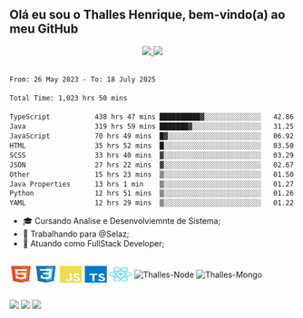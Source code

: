 ## Olá eu sou o Thalles Henrique, bem-vindo(a) ao meu GitHub

<div align="center">
  <a href="https://github.com/Thalles-HsA">
  <img height="180em" src="https://github-readme-stats.vercel.app/api?username=Thalles-HsA&show_icons=true&theme=radical&include_all_commits=true&count_private=true"/>
  <img height="180em" src="https://github-readme-stats.vercel.app/api/top-langs/?username=Thalles-HsA&exclude_repo=github-readme-stats,Pong,Freeway-JS&langs_count=5&theme=radical"/>
</div><br>
  
  <!--START_SECTION:waka-->

```txt
From: 26 May 2023 - To: 18 July 2025

Total Time: 1,023 hrs 50 mins

TypeScript           438 hrs 47 mins ██████████▓░░░░░░░░░░░░░░   42.86 %
Java                 319 hrs 59 mins ███████▓░░░░░░░░░░░░░░░░░   31.25 %
JavaScript           70 hrs 49 mins  █▓░░░░░░░░░░░░░░░░░░░░░░░   06.92 %
HTML                 35 hrs 52 mins  █░░░░░░░░░░░░░░░░░░░░░░░░   03.50 %
SCSS                 33 hrs 40 mins  ▓░░░░░░░░░░░░░░░░░░░░░░░░   03.29 %
JSON                 27 hrs 22 mins  ▓░░░░░░░░░░░░░░░░░░░░░░░░   02.67 %
Other                15 hrs 23 mins  ▒░░░░░░░░░░░░░░░░░░░░░░░░   01.50 %
Java Properties      13 hrs 1 min    ▒░░░░░░░░░░░░░░░░░░░░░░░░   01.27 %
Python               12 hrs 51 mins  ▒░░░░░░░░░░░░░░░░░░░░░░░░   01.26 %
YAML                 12 hrs 29 mins  ▒░░░░░░░░░░░░░░░░░░░░░░░░   01.22 %
```

<!--END_SECTION:waka-->

  - 🎓 Cursando Analise e Desenvolviemnte de Sistema;
  - 🌱 Trabalhando para @Selaz;
  - 🎯 Atuando como FullStack Developer;
 
<div style="display: inline_block"><br>
  <img align="center" alt="Thalles-HTML" height="30" width="40" src="https://raw.githubusercontent.com/devicons/devicon/master/icons/html5/html5-original.svg">
  <img align="center" alt="Thalles-CSS" height="30" width="40" src="https://raw.githubusercontent.com/devicons/devicon/master/icons/css3/css3-original.svg">
  <img align="center" alt="Thalles-Js" height="30" width="40" src="https://raw.githubusercontent.com/devicons/devicon/master/icons/javascript/javascript-plain.svg">
  <img align="center" alt="Thalles-Ts" height="30" width="40" src="https://raw.githubusercontent.com/devicons/devicon/master/icons/typescript/typescript-plain.svg">
  <img align="center" alt="Thalles-React" height="30" width="40" src="https://raw.githubusercontent.com/devicons/devicon/master/icons/react/react-original.svg">
  <img align="center" alt="Thalles-Node" height="30" width="40" src="https://cdn.jsdelivr.net/gh/devicons/devicon/icons/nodejs/nodejs-original.svg" />
  <img align="center" alt="Thalles-Mongo" height="30" width="40" src="https://cdn.jsdelivr.net/gh/devicons/devicon/icons/mongodb/mongodb-original.svg" />
  
</div>

 ##
  
<div>
  <a href="https://www.linkedin.com/in/thalles-hsa" target="_blank"><img src="https://img.shields.io/badge/-LinkedIn-%230077B5?style=for-the-badge&logo=linkedin&logoColor=white" target="_blank"></a> 
  <a href="https://instagram.com/thalleshsa" target="_blank"><img src="https://img.shields.io/badge/-Instagram-%23E4405F?style=for-the-badge&logo=instagram&logoColor=white" target="_blank"></a>
  <a href = "mailto:thsa.henrique@gmail.com"><img src="https://img.shields.io/badge/-Gmail-%23333?style=for-the-badge&logo=gmail&logoColor=white" target="_blank"></a>
   
</div>
